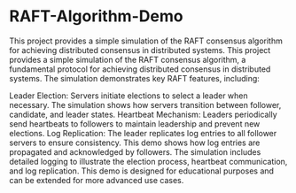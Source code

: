# RAFT-Algorithm-Demo
This project provides a simple simulation of the RAFT consensus algorithm for achieving distributed consensus in distributed systems.
This project provides a simple simulation of the RAFT consensus algorithm, a fundamental protocol for achieving distributed consensus in distributed systems. The simulation demonstrates key RAFT features, including:

Leader Election: Servers initiate elections to select a leader when necessary. The simulation shows how servers transition between follower, candidate, and leader states.
Heartbeat Mechanism: Leaders periodically send heartbeats to followers to maintain leadership and prevent new elections.
Log Replication: The leader replicates log entries to all follower servers to ensure consistency. This demo shows how log entries are propagated and acknowledged by followers.
The simulation includes detailed logging to illustrate the election process, heartbeat communication, and log replication. This demo is designed for educational purposes and can be extended for more advanced use cases.

